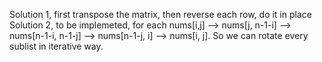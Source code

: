 Solution 1, first transpose the matrix, then reverse each row, do it in place
Solution 2, to be implemeted, for each nums[i,j] --> nums[j, n-1-i] --> nums[n-1-i, n-1-j] --> nums[n-1-j, i] --> nums[i, j]. So we can rotate every sublist in iterative way.
